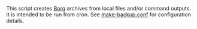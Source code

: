 This script creates [Borg](https://www.borgbackup.org/) archives from local
files and/or command outputs. It is intended to be run from cron. See
[make-backup.conf](make-backup.conf) for configuration details.
